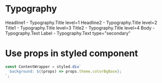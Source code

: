 # Typography

Headline1 - Typography.Title level=1
Headline2 - Typography.Title level=2
Title1 - Typography.Title level=3
Title2 - Typography.Title level=4
Body - Typography.Text
Label - Typography.Text type="secondary"

# Use props in styled component

```javascript
const ContentWrapper = styled.div`
  background: ${(props) => props.theme.colorBgBase};
`;
```
